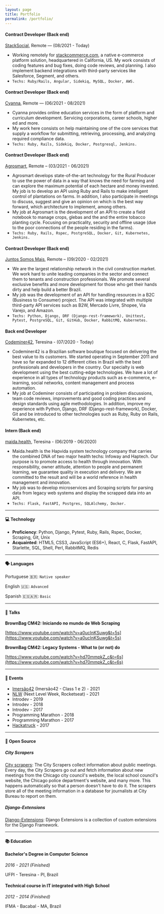 ```yaml
---
layout: page
title: Portfolio
permalink: /portfolio/
---
```


#### **Contract Developer (Back end)**
[StackSocial](https://stacksocial.com/), Remote — (08/2021 - Today)

- Working remotely for [stackcommerce.com](http://stackcommerce.com/), a native e-commerce platform solution, headquartered in California, US. My work consists of coding features and bug fixes, doing code reviews, and planning. I also implement backend integrations with third-party services like Salesforce, Segment, and others.
- `Techs: Ruby/Rails, Angular, Sidekiq, MySQL, Docker, AWS.`

#### **Contract Developer (Back end)**
[Cyanna](https://cyanna.com/), Remote — (06/2021 - 08/2021)

- Cyanna provides online education services in the form of platform and curriculum development. Servicing corporations, career schools, higher ed and more.
- My work here consists on help maintaining one of the core services that supply a workflow for submitting, retrieving, processing, and analyzing required compliance data.
- `Techs: Ruby, Rails, Sidekiq, Docker, Postgresql, Jenkins.`

#### **Contract Developer (Back end)**
[Agrosmart](https://agrosmart.com.br/), Remote – (03/2021 - 06/2021)

- Agrosmart develops state-of-the-art technology for the Rural Producer to use the power of data in a way that knows the need for farming and can explore the maximum potential of each hectare and money invested. My job is to develop an API using Ruby and Rails to make intelligent control of plantations on farms. In addition, I also participate in meetings to discuss, suggest and give an opinion on which is the best way forward, which architecture to implement, among others.
- My job at Agrosmart is the development of an API to create a field notebook to manage crops, glebas and the and the entire tobacco planting cycle. Focusing on practicality, security and offline usage (due to the poor connections of the people residing in the farms).
- `Techs: Ruby, Rails, Rspec, PostgreSQL, Docker, Git, Kubernetes, Jenkins.`

#### **Contract Developer (Back end)**
[Juntos Somos Mais](https://www.juntossomosmais.com.br/), Remote – (09/2020 - 02/2021)

- We are the largest relationship network in the civil construction market. We work hard to unite leading companies in the sector and connect them to tenants and construction professionals. We promote several exclusive benefits and more development for those who get their hands dirty and help build a better Brazil.
- My job was the development of an API for handling resources in a B2C (Business to Consumer) project. The API was integrated with multiple third-party API services such as B2W, Mercado Livre, Shopee, Via Varejo, and Amazon.
- `Techs: Python, Django, DRF (Django-rest-framework), Unittest, Pytest, PostgreSQL, Git, GitHub, Docker, RabbitMQ, Kubernetes.`

#### **Back end Developer**
[Codeminer42](https://www.codeminer42.com/), Teresina - (07/2020 - Today)

- Codeminer42 is a Brazilian software boutique focused on delivering the best value to its customers. We started operating in September 2011 and have so far expanded to 12 different cities in Brazil with the best professionals and developers in the country. Our specialty is web development using the best cutting-edge technologies. We have a lot of experience in all types of technology products such as e-commerce, e-learning, social networks, content management and process automation.
- My job at Codeminer consists of participating in problem discussions, team code reviews, improvements and good coding practices and design standards using agile methodologies. In addition, improve my experience with Python, Django, DRF (Django-rest-framework), Docker, Git and be introduced to other technologies such as Ruby, Ruby on Rails, Kubernetes, etc.

#### **Intern (Back end)**
[maida.health](https://maida.health/), Teresina - (06/2019 - 06/2020)

- Maida.health is the Hapvida system technology company that carries the combined DNA of two major health techs: Infoway and Haptech. Our purpose is to promote access to health through innovation. With responsibility, owner attitude, attention to people and permanent learning, we guarantee quality in execution and delivery. We are committed to the result and will be a world reference in health management and innovation.
- My job was to develop microservices and Scraping scripts for parsing data from legacy web systems and display the scrapped data into an API.
- `Techs: Flask, FastAPI, Postgres, SQLAlchemy, Docker.`

---

#### 💻 Technology

- **Proficiency**: Python, Django, Pytest, Ruby, Rails, Rspec, Docker, Scraping, Git, Unix
- **Acquainted**: HTML5, CSS3, JavaScript (ES6+), React, C, Flask, FastAPI, Starlette, SQL, Shell, Perl, RabbitMQ, Redis

---

#### 🗣 Languages

Portuguese 🇧🇷: `Native speaker`

English 🇺🇸: `Advanced`

Spanish 🇪🇸🇦🇷: `Basic`

---

#### 📜 Talks

**BrownBag CM42: Iniciando no mundo de Web Scraping**

[https://www.youtube.com/watch?v=a0ucInKSuwg&t=5s](https://www.youtube.com/watch?v=a0ucInKSuwg&t=5s)

**BrownBag CM42: Legacy Systems - What to (or not) do**

[https://www.youtube.com/watch?v=hd70mmpkZ_c&t=6s](https://www.youtube.com/watch?v=hd70mmpkZ_c&t=6s)

---

#### 📅 Events

- [Imersão42](https://www.imersao42.com.br/) (Imersão42 - Class 1 e 2) - 2021
- [NLW](https://nextlevelweek.com/) (Next Level Week, Rocketseat) - 2021
- Introdev - 2019
- Introdev - 2018
- Introdev - 2017
- Programming Marathon - 2018
- Programming Marathon - 2017
- [Hackatruck](https://hackatruck.com.br/) - 2017

---

#### 🐙 Open Source

##### **City Scrapers**

[City scrapers](https://github.com/city-Bureau/city-scrapers): The City Scrapers collect information about public meetings. Every day, the City Scrapers go out and fetch information about new meetings from the Chicago city council's website, the local school council's website, the Chicago police department's website, and many more. This happens automatically so that a person doesn't have to do it. The scrapers store all of the meeting information in a database for journalists at City Bureau to report on them.

##### **Django-Extensions**

[Django-Extensions](https://github.com/django-extensions/django-extensions): Django Extensions is a collection of custom extensions for the Django Framework.

---

#### 📚 Education

#### **Bachelor's Degree in Computer Science**

*2016 - 2021 (Finished)*

UFPI - Teresina - PI, Brazil

#### **Technical course in IT integrated with High School**

*2012 - 2014 (Finished)*

IFMA - Bacabal - MA, Brazil